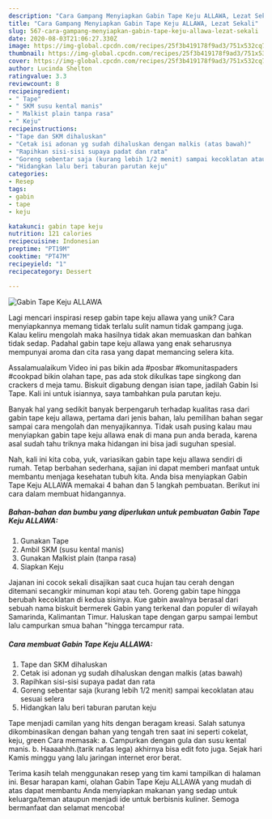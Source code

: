 ```yaml
---
description: "Cara Gampang Menyiapkan Gabin Tape Keju ALLAWA, Lezat Sekali"
title: "Cara Gampang Menyiapkan Gabin Tape Keju ALLAWA, Lezat Sekali"
slug: 567-cara-gampang-menyiapkan-gabin-tape-keju-allawa-lezat-sekali
date: 2020-08-03T21:06:27.330Z
image: https://img-global.cpcdn.com/recipes/25f3b419178f9ad3/751x532cq70/gabin-tape-keju-allawa-foto-resep-utama.jpg
thumbnail: https://img-global.cpcdn.com/recipes/25f3b419178f9ad3/751x532cq70/gabin-tape-keju-allawa-foto-resep-utama.jpg
cover: https://img-global.cpcdn.com/recipes/25f3b419178f9ad3/751x532cq70/gabin-tape-keju-allawa-foto-resep-utama.jpg
author: Lucinda Shelton
ratingvalue: 3.3
reviewcount: 8
recipeingredient:
- " Tape"
- " SKM susu kental manis"
- " Malkist plain tanpa rasa"
- " Keju"
recipeinstructions:
- "Tape dan SKM dihaluskan"
- "Cetak isi adonan yg sudah dihaluskan dengan malkis (atas bawah)"
- "Rapihkan sisi-sisi supaya padat dan rata"
- "Goreng sebentar saja (kurang lebih 1/2 menit) sampai kecoklatan atau sesuai selera"
- "Hidangkan lalu beri taburan parutan keju"
categories:
- Resep
tags:
- gabin
- tape
- keju

katakunci: gabin tape keju 
nutrition: 121 calories
recipecuisine: Indonesian
preptime: "PT19M"
cooktime: "PT47M"
recipeyield: "1"
recipecategory: Dessert

---
```



![Gabin Tape Keju ALLAWA](https://img-global.cpcdn.com/recipes/25f3b419178f9ad3/751x532cq70/gabin-tape-keju-allawa-foto-resep-utama.jpg)

Lagi mencari inspirasi resep gabin tape keju allawa yang unik? Cara menyiapkannya memang tidak terlalu sulit namun tidak gampang juga. Kalau keliru mengolah maka hasilnya tidak akan memuaskan dan bahkan tidak sedap. Padahal gabin tape keju allawa yang enak seharusnya mempunyai aroma dan cita rasa yang dapat memancing selera kita.

Assalamualaikum Video ini pas bikin ada #posbar #komunitaspaders #cookpad bikin olahan tape, pas ada stok dikulkas tape singkong dan crackers d meja tamu. Biskuit digabung dengan isian tape, jadilah Gabin Isi Tape. Kali ini untuk isiannya, saya tambahkan pula parutan keju.

Banyak hal yang sedikit banyak berpengaruh terhadap kualitas rasa dari gabin tape keju allawa, pertama dari jenis bahan, lalu pemilihan bahan segar sampai cara mengolah dan menyajikannya. Tidak usah pusing kalau mau menyiapkan gabin tape keju allawa enak di mana pun anda berada, karena asal sudah tahu triknya maka hidangan ini bisa jadi suguhan spesial.


Nah, kali ini kita coba, yuk, variasikan gabin tape keju allawa sendiri di rumah. Tetap berbahan sederhana, sajian ini dapat memberi manfaat untuk membantu menjaga kesehatan tubuh kita. Anda bisa menyiapkan Gabin Tape Keju ALLAWA memakai 4 bahan dan 5 langkah pembuatan. Berikut ini cara dalam membuat hidangannya.

<!--inarticleads1-->

##### Bahan-bahan dan bumbu yang diperlukan untuk pembuatan Gabin Tape Keju ALLAWA:

1. Gunakan  Tape
1. Ambil  SKM (susu kental manis)
1. Gunakan  Malkist plain (tanpa rasa)
1. Siapkan  Keju


Jajanan ini cocok sekali disajikan saat cuca hujan tau cerah dengan ditemani secangkir minuman kopi atau teh. Goreng gabin tape hingga berubah kecoklatan di kedua sisinya. Kue gabin awalnya berasal dari sebuah nama biskuit bermerek Gabin yang terkenal dan populer di wilayah Samarinda, Kalimantan Timur. Haluskan tape dengan garpu sampai lembut lalu campurkan smua bahan &#34;hingga tercampur rata. 

<!--inarticleads2-->

##### Cara membuat Gabin Tape Keju ALLAWA:

1. Tape dan SKM dihaluskan
1. Cetak isi adonan yg sudah dihaluskan dengan malkis (atas bawah)
1. Rapihkan sisi-sisi supaya padat dan rata
1. Goreng sebentar saja (kurang lebih 1/2 menit) sampai kecoklatan atau sesuai selera
1. Hidangkan lalu beri taburan parutan keju


Tape menjadi camilan yang hits dengan beragam kreasi. Salah satunya dikombinasikan dengan bahan yang tengah tren saat ini seperti cokelat, keju, green Cara memasak: a. Campurkan dengan gula dan susu kental manis. b. Haaaahhh.(tarik nafas lega) akhirnya bisa edit foto juga. Sejak hari Kamis minggu yang lalu jaringan internet eror berat. 

Terima kasih telah menggunakan resep yang tim kami tampilkan di halaman ini. Besar harapan kami, olahan Gabin Tape Keju ALLAWA yang mudah di atas dapat membantu Anda menyiapkan makanan yang sedap untuk keluarga/teman ataupun menjadi ide untuk berbisnis kuliner. Semoga bermanfaat dan selamat mencoba!
